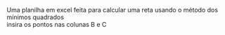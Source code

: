 Uma planilha em excel feita para calcular uma reta usando o método dos mínimos quadrados<br>
insira os pontos nas colunas B e C <br>
